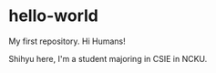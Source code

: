 # hello-world
My first repository.
Hi Humans!

Shihyu here, I'm a student majoring in CSIE in NCKU.
